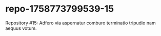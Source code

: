 # repo-1758773799539-15
Repository #15: Adfero via aspernatur comburo terminatio tripudio nam aequus votum.
